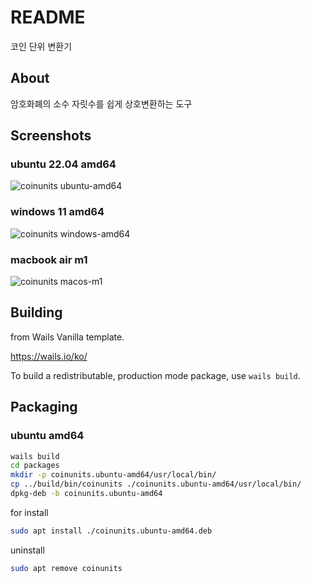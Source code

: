 # README

코인 단위 변환기


## About

암호화폐의 소수 자릿수를 쉽게 상호변환하는 도구


## Screenshots

### ubuntu 22.04 amd64

![coinunits ubuntu-amd64](https://github.com/tinywolf3/coinunits/assets/7299147/c303a6c6-0bba-49be-8865-27bfe7fc019f)

### windows 11 amd64

![coinunits windows-amd64](https://github.com/tinywolf3/coinunits/assets/7299147/8c2a67c7-e980-4c88-ab64-8f0b76da6901)

### macbook air m1

![coinunits macos-m1](https://github.com/tinywolf3/coinunits/assets/7299147/56a29798-34bf-4b9b-a980-a071adadddf1)


## Building

from Wails Vanilla template.

https://wails.io/ko/

To build a redistributable, production mode package, use `wails build`.

## Packaging

### ubuntu amd64

```bash
wails build
cd packages
mkdir -p coinunits.ubuntu-amd64/usr/local/bin/
cp ../build/bin/coinunits ./coinunits.ubuntu-amd64/usr/local/bin/
dpkg-deb -b coinunits.ubuntu-amd64
```

for install

```bash
sudo apt install ./coinunits.ubuntu-amd64.deb
```

uninstall

```bash
sudo apt remove coinunits   
```
